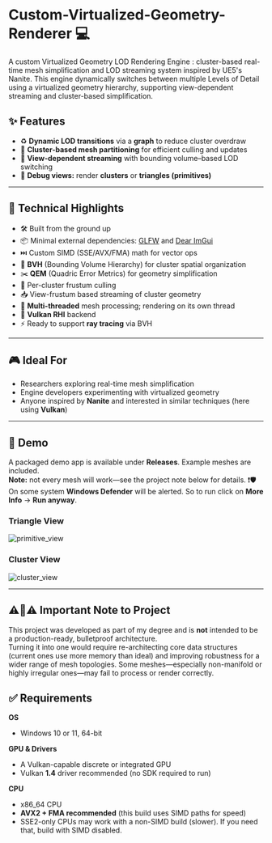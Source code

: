 # Custom-Virtualized-Geometry-Renderer 💻
A custom Virtualized Geometry LOD Rendering Engine : cluster-based real-time mesh simplification and LOD streaming system inspired by UE5's Nanite. This engine dynamically switches between multiple Levels of Detail using a virtualized geometry hierarchy, supporting view-dependent streaming and cluster-based simplification.

## ✨ Features
- ♻️ **Dynamic LOD transitions** via a **graph** to reduce cluster overdraw  
- 🧩 **Cluster-based mesh partitioning** for efficient culling and updates  
- 🚀 **View-dependent streaming** with bounding volume–based LOD switching  
- 🍭 **Debug views:** render **clusters** or **triangles (primitives)**
---
## 🔧 Technical Highlights
- 🛠️ Built from the ground up
- 📦 Minimal external dependencies: [GLFW](https://www.glfw.org/) and [Dear ImGui](https://github.com/ocornut/imgui)
- ⏭️ Custom SIMD (SSE/AVX/FMA) math for vector ops
- 🌲 **BVH** (Bounding Volume Hierarchy) for cluster spatial organization
- ✂️ **QEM** (Quadric Error Metrics) for geometry simplification
- 🎯 Per-cluster frustum culling
- 📥 View-frustum based streaming of cluster geometry
- 🧵 **Multi-threaded** mesh processing; rendering on its own thread
- 🌋 **Vulkan RHI** backend
- ⚡️ Ready to support **ray tracing** via BVH
---
## 🎮 Ideal For
- Researchers exploring real-time mesh simplification  
- Engine developers experimenting with virtualized geometry  
- Anyone inspired by **Nanite** and interested in similar techniques (here using **Vulkan**)
---
## 🎥 Demo
A packaged demo app is available under **Releases**. Example meshes are included.  
**Note:** not every mesh will work—see the project note below for details.
❗️🛡️ On some system **Windows Defender**  will be alerted. So to run click on **More Info** -> **Run anyway**.

### Triangle View
![primitive_view](https://github.com/user-attachments/assets/a9ed94d2-7118-47bd-86d3-0f5ba690bb0b)

### Cluster View
![cluster_view](https://github.com/user-attachments/assets/84c4f374-0396-4df2-bed2-5ee1261dde27)

---
## ⚠️🚧⚠️ Important Note to Project
This project was developed as part of my degree and is **not** intended to be a production-ready, bulletproof architecture.  
Turning it into one would require re-architecting core data structures (current ones use more memory than ideal) and improving robustness for a wider range of mesh topologies. Some meshes—especially non-manifold or highly irregular ones—may fail to process or render correctly.

## ✅ Requirements
**OS**
- Windows 10 or 11, 64-bit
 
**GPU & Drivers**
- A Vulkan-capable discrete or integrated GPU
- Vulkan **1.4** driver recommended (no SDK required to run)

**CPU**
- x86_64 CPU
- **AVX2 + FMA recommended** (this build uses SIMD paths for speed)
- SSE2-only CPUs may work with a non-SIMD build (slower). If you need that, build with SIMD disabled.




